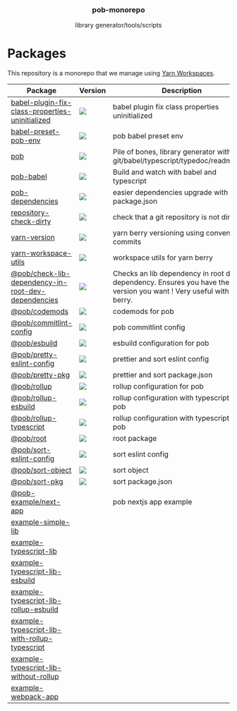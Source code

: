 <h3 align="center">
  pob-monorepo
</h3>

<p align="center">
  library generator/tools/scripts
</p>

<h1>Packages</h1>

This repository is a monorepo that we manage using [Yarn Workspaces](https://yarnpkg.com/features/workspaces).

| Package                                                                                                     | Version                                                                                                                                                                                                      | Description                                                                                                           |
| ----------------------------------------------------------------------------------------------------------- | ------------------------------------------------------------------------------------------------------------------------------------------------------------------------------------------------------------ | --------------------------------------------------------------------------------------------------------------------- |
| [babel-plugin-fix-class-properties-uninitialized](packages/babel-plugin-fix-class-properties-uninitialized) | <a href="https://npmjs.org/package/babel-plugin-fix-class-properties-uninitialized"><img src="https://img.shields.io/npm/v/babel-plugin-fix-class-properties-uninitialized.svg?style=flat-square"></a>       | babel plugin fix class properties uninitialized                                                                       |
| [babel-preset-pob-env](packages/babel-preset-pob-env)                                                       | <a href="https://npmjs.org/package/babel-preset-pob-env"><img src="https://img.shields.io/npm/v/babel-preset-pob-env.svg?style=flat-square"></a>                                                             | pob babel preset env                                                                                                  |
| [pob](packages/pob)                                                                                         | <a href="https://npmjs.org/package/pob"><img src="https://img.shields.io/npm/v/pob.svg?style=flat-square"></a>                                                                                               | Pile of bones, library generator with git/babel/typescript/typedoc/readme/jest                                        |
| [pob-babel](packages/pob-babel)                                                                             | <a href="https://npmjs.org/package/pob-babel"><img src="https://img.shields.io/npm/v/pob-babel.svg?style=flat-square"></a>                                                                                   | Build and watch with babel and typescript                                                                             |
| [pob-dependencies](packages/pob-dependencies)                                                               | <a href="https://npmjs.org/package/pob-dependencies"><img src="https://img.shields.io/npm/v/pob-dependencies.svg?style=flat-square"></a>                                                                     | easier dependencies upgrade with a real package.json                                                                  |
| [repository-check-dirty](packages/repository-check-dirty)                                                   | <a href="https://npmjs.org/package/repository-check-dirty"><img src="https://img.shields.io/npm/v/repository-check-dirty.svg?style=flat-square"></a>                                                         | check that a git repository is not dirty                                                                              |
| [yarn-version](packages/yarn-version)                                                                       | <a href="https://npmjs.org/package/yarn-version"><img src="https://img.shields.io/npm/v/yarn-version.svg?style=flat-square"></a>                                                                             | yarn berry versioning using conventional commits                                                                      |
| [yarn-workspace-utils](packages/yarn-workspace-utils)                                                       | <a href="https://npmjs.org/package/yarn-workspace-utils"><img src="https://img.shields.io/npm/v/yarn-workspace-utils.svg?style=flat-square"></a>                                                             | workspace utils for yarn berry                                                                                        |
| [@pob/check-lib-dependency-in-root-dev-dependencies](@pob/check-lib-dependency-in-root-dev-dependencies)    | <a href="https://npmjs.org/package/@pob/check-lib-dependency-in-root-dev-dependencies"><img src="https://img.shields.io/npm/v/@pob/check-lib-dependency-in-root-dev-dependencies.svg?style=flat-square"></a> | Checks an lib dependency in root dev dependency. Ensures you have the version you want ! Very useful with yarn berry. |
| [@pob/codemods](@pob/codemods)                                                                              | <a href="https://npmjs.org/package/@pob/codemods"><img src="https://img.shields.io/npm/v/@pob/codemods.svg?style=flat-square"></a>                                                                           | codemods for pob                                                                                                      |
| [@pob/commitlint-config](@pob/commitlint-config)                                                            | <a href="https://npmjs.org/package/@pob/commitlint-config"><img src="https://img.shields.io/npm/v/@pob/commitlint-config.svg?style=flat-square"></a>                                                         | pob commitlint config                                                                                                 |
| [@pob/esbuild](@pob/esbuild)                                                                                | <a href="https://npmjs.org/package/@pob/esbuild"><img src="https://img.shields.io/npm/v/@pob/esbuild.svg?style=flat-square"></a>                                                                             | esbuild configuration for pob                                                                                         |
| [@pob/pretty-eslint-config](@pob/pretty-eslint-config)                                                      | <a href="https://npmjs.org/package/@pob/pretty-eslint-config"><img src="https://img.shields.io/npm/v/@pob/pretty-eslint-config.svg?style=flat-square"></a>                                                   | prettier and sort eslint config                                                                                       |
| [@pob/pretty-pkg](@pob/pretty-pkg)                                                                          | <a href="https://npmjs.org/package/@pob/pretty-pkg"><img src="https://img.shields.io/npm/v/@pob/pretty-pkg.svg?style=flat-square"></a>                                                                       | prettier and sort package.json                                                                                        |
| [@pob/rollup](@pob/rollup)                                                                                  | <a href="https://npmjs.org/package/@pob/rollup"><img src="https://img.shields.io/npm/v/@pob/rollup.svg?style=flat-square"></a>                                                                               | rollup configuration for pob                                                                                          |
| [@pob/rollup-esbuild](@pob/rollup-esbuild)                                                                  | <a href="https://npmjs.org/package/@pob/rollup-esbuild"><img src="https://img.shields.io/npm/v/@pob/rollup-esbuild.svg?style=flat-square"></a>                                                               | rollup configuration with typescript for pob                                                                          |
| [@pob/rollup-typescript](@pob/rollup-typescript)                                                            | <a href="https://npmjs.org/package/@pob/rollup-typescript"><img src="https://img.shields.io/npm/v/@pob/rollup-typescript.svg?style=flat-square"></a>                                                         | rollup configuration with typescript for pob                                                                          |
| [@pob/root](@pob/root)                                                                                      | <a href="https://npmjs.org/package/@pob/root"><img src="https://img.shields.io/npm/v/@pob/root.svg?style=flat-square"></a>                                                                                   | root package                                                                                                          |
| [@pob/sort-eslint-config](@pob/sort-eslint-config)                                                          | <a href="https://npmjs.org/package/@pob/sort-eslint-config"><img src="https://img.shields.io/npm/v/@pob/sort-eslint-config.svg?style=flat-square"></a>                                                       | sort eslint config                                                                                                    |
| [@pob/sort-object](@pob/sort-object)                                                                        | <a href="https://npmjs.org/package/@pob/sort-object"><img src="https://img.shields.io/npm/v/@pob/sort-object.svg?style=flat-square"></a>                                                                     | sort object                                                                                                           |
| [@pob/sort-pkg](@pob/sort-pkg)                                                                              | <a href="https://npmjs.org/package/@pob/sort-pkg"><img src="https://img.shields.io/npm/v/@pob/sort-pkg.svg?style=flat-square"></a>                                                                           | sort package.json                                                                                                     |
| [@pob-example/next-app](pob-examples/next-app)                                                              |                                                                                                                                                                                                              | pob nextjs app example                                                                                                |
| [example-simple-lib](pob-examples/simple-lib)                                                               |                                                                                                                                                                                                              |
| [example-typescript-lib](pob-examples/typescript-lib)                                                       |                                                                                                                                                                                                              |
| [example-typescript-lib-esbuild](pob-examples/typescript-lib-esbuild)                                       |                                                                                                                                                                                                              |
| [example-typescript-lib-rollup-esbuild](pob-examples/typescript-lib-rollup-esbuild)                         |                                                                                                                                                                                                              |
| [example-typescript-lib-with-rollup-typescript](pob-examples/typescript-lib-with-rollup-typescript)         |                                                                                                                                                                                                              |
| [example-typescript-lib-without-rollup](pob-examples/typescript-lib-without-rollup)                         |                                                                                                                                                                                                              |
| [example-webpack-app](pob-examples/webpack-app)                                                             |                                                                                                                                                                                                              |
